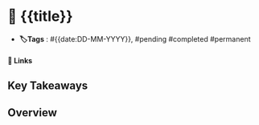 # 📑 {{title}}

- **🏷️Tags** : #{{date:DD-MM-YYYY}},  #pending #completed #permanent

#### 🔗 Links


## Key Takeaways

## Overview

